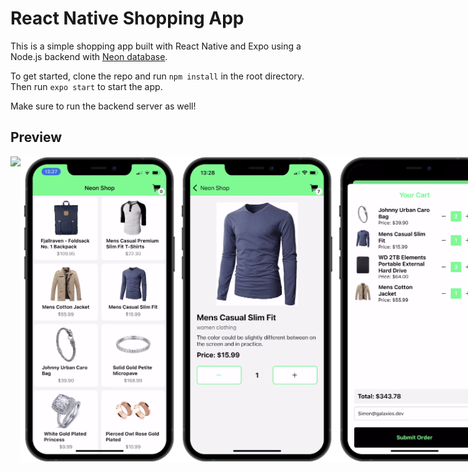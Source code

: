 # React Native Shopping App

This is a simple shopping app built with React Native and Expo using a Node.js backend with [Neon database](https://neon.tech/).

To get started, clone the repo and run `npm install` in the root directory. Then run `expo start` to start the app.

Make sure to run the backend server as well!
## Preview
<div style="display: flex; flex-direction: 'row';">
<img src="./screenshots/app.gif" width="100%">
<img src="./screenshots/1.png" width=50%>
<img src="./screenshots/2.png" width=50%>
<img src="./screenshots/3.png" width=50%>
<img src="./screenshots/4.png" width=50%>
</div>
